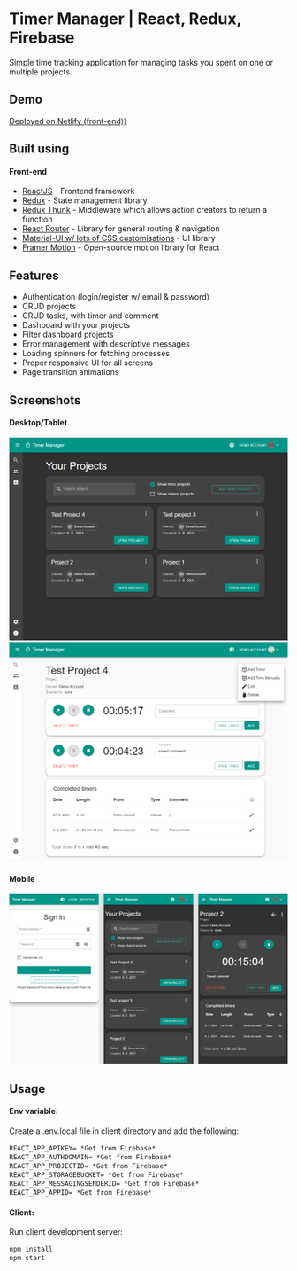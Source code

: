# Timer Manager | React, Redux, Firebase

Simple time tracking application for managing tasks you spent on one or multiple projects.

## Demo

[Deployed on Netlify (front-end))](https://timer-manager.kubahrom.dev/)

## Built using

#### Front-end

- [ReactJS](https://reactjs.org/) - Frontend framework
- [Redux](https://www.apollographql.com/) - State management library
- [Redux Thunk](https://github.com/reduxjs/redux-thunk) - Middleware which allows action creators to return a function
- [React Router](https://reactrouter.com/) - Library for general routing & navigation
- [Material-UI w/ lots of CSS customisations](https://material-ui.com/) - UI library
- [Framer Motion](https://www.framer.com/motion/) - Open-source motion library for React

## Features

- Authentication (login/register w/ email & password)
- CRUD projects
- CRUD tasks, with timer and comment
- Dashboard with your projects
- Filter dashboard projects
- Error management with descriptive messages
- Loading spinners for fetching processes
- Proper responsive UI for all screens
- Page transition animations

## Screenshots

#### Desktop/Tablet

![Desktop-1](https://github.com/kubahrom/timer-manager/blob/main/screenshots/desktop-1.png)
![Desktop-2](https://github.com/kubahrom/timer-manager/blob/main/screenshots/desktop-2.png)

#### Mobile

![Mobile-1](https://github.com/kubahrom/timer-manager/blob/main/screenshots/mobile.png)

## Usage

#### Env variable:

Create a .env.local file in client directory and add the following:

```
REACT_APP_APIKEY= *Get from Firebase*
REACT_APP_AUTHDOMAIN= *Get from Firebase*
REACT_APP_PROJECTID= *Get from Firebase*
REACT_APP_STORAGEBUCKET= *Get from Firebase*
REACT_APP_MESSAGINGSENDERID= *Get from Firebase*
REACT_APP_APPID= *Get from Firebase*
```

#### Client:

Run client development server:

```
npm install
npm start
```
